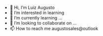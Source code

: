 - 👋 Hi, I’m Luiz Augusto
- 👀 I’m interested in learning 
- 🌱 I’m currently learning ...
- 💞️ I’m looking to collaborate on ...
- 📫 How to reach me augustosales@outlook

<!---
MrLasp/MrLasp is a ✨ special ✨ repository because its `README.md` (this file) appears on your GitHub profile.
You can click the Preview link to take a look at your changes.
--->
